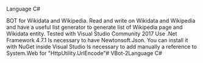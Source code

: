 Language C#

BOT for Wikidata and Wikipedia. Read and write on Wikidata and Wikipedia and have a useful list generator to generate list of Wikipedia page and Wikidata entity.
Tested with Visual Studio Community 2017
Use .Net Framework 4.7.1
Is necessary to have Newtonsoft.Json. You can install it with NuGet inside Visual Studio
Is necessary to add manually a reference to System.Web for "HttpUtility.UrlEncode"# VBot-2Language C#
